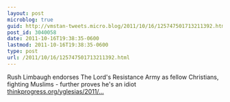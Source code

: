 ```yaml
---
layout: post
microblog: true
guid: http://vmstan-tweets.micro.blog/2011/10/16/125747501713211392.html
post_id: 3040058
date: 2011-10-16T19:38:35-0600
lastmod: 2011-10-16T19:38:35-0600
type: post
url: /2011/10/16/125747501713211392.html
---
```

Rush Limbaugh endorses The Lord's Resistance Army as fellow Christians, fighting Muslims - further proves he's an idiot <a href="http://thinkprogress.org/yglesias/2011/10/15/345000/rush-limbaugh-endorses-the-lords-resistance-army/">thinkprogress.org/yglesias/2011/…</a>
